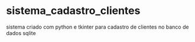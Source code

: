 # sistema_cadastro_clientes
 sistema criado com python e tkinter para cadastro de clientes no banco de dados sqlite
